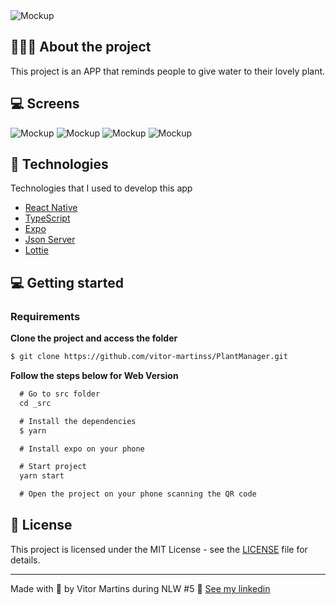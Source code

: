 <img alt="Mockup" src="/readme.assets/cover.jpg">

## 💇🏻‍♂️ About the project

This project is an APP that reminds people to give water to their lovely plant.

## 💻 Screens

<img alt="Mockup" src="/readme.assets/home.jpg">
<img alt="Mockup" src="/readme.assets/choose-plant.jpg">
<img alt="Mockup" src="/readme.assets/plant.jpg">
<img alt="Mockup" src="/readme.assets/deletar).jpg">

## 🚀 Technologies

Technologies that I used to develop this app

- [React Native](https://reactnative.dev/)
- [TypeScript](https://www.typescriptlang.org/)
- [Expo](https://expo.io/)
- [Json Server](https://github.com/typicode/json-server)
- [Lottie](https://airbnb.io/lottie/#/)

## 💻 Getting started


### Requirements


**Clone the project and access the folder**

```bash
$ git clone https://github.com/vitor-martinss/PlantManager.git
```

**Follow the steps below for Web Version**

```js
  # Go to src folder
  cd _src 

  # Install the dependencies
  $ yarn

  # Install expo on your phone

  # Start project
  yarn start

  # Open the project on your phone scanning the QR code
```

## 📝 License

This project is licensed under the MIT License - see the [LICENSE](LICENSE) file for details.

---

Made with 💜 by Vitor Martins during NLW #5 👋 [See my linkedin](https://www.linkedin.com/in/vitor-martinss/)
